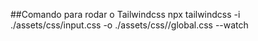 
##Comando para rodar o Tailwindcss
npx tailwindcss -i ./assets/css/input.css -o ./assets/css//global.css --watch
